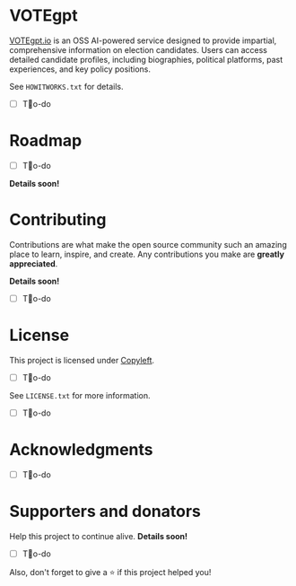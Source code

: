 <!-- ABOUT -->
# VOTEgpt

[VOTEgpt.io](https://www.votegpt.io/) is an OSS AI-powered service designed to provide impartial, comprehensive information on election candidates. Users can access detailed candidate profiles, including biographies, political platforms, past experiences, and key policy positions.

See `HOWITWORKS.txt` for details.
- [ ] To-do

<!-- ROADMAP -->
# Roadmap
- [ ] To-do

**Details soon!**

<!-- CONTRIBUTING -->
# Contributing

Contributions are what make the open source community such an amazing place to learn, inspire, and create. Any contributions you make are **greatly appreciated**.

**Details soon!**
- [ ] To-do

<!-- LICENSE -->
# License

This project is licensed under [Copyleft](https://www.gnu.org/licenses/copyleft.en.html).
- [ ] To-do

See `LICENSE.txt` for more information.
- [ ] To-do

<!-- ACKNOWLEDGMENTS -->
# Acknowledgments
- [ ] To-do

# Supporters and donators

Help this project to continue alive. **Details soon!**
- [ ] To-do

Also, don't forget to give a ⭐️ if this project helped you!
